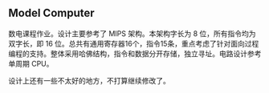## Model Computer

数电课程作业。设计主要参考了 MIPS 架构。本架构字长为 8 位，所有指令均为双字长，即 16 位。总共有通用寄存器16个，指令15条，重点考虑了针对面向过程编程的支持。整体采用哈佛结构，指令和数据分开存储，独立寻址。电路设计参考单周期 CPU。

设计上还有一些不太好的地方，不打算继续修改了。
